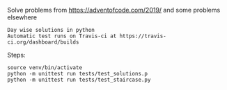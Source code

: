 Solve problems from https://adventofcode.com/2019/ and some problems elsewhere

    Day wise solutions in python
    Automatic test runs on Travis-ci at https://travis-ci.org/dashboard/builds

Steps:
    
    source venv/bin/activate
    python -m unittest run tests/test_solutions.p
    python -m unittest run tests/test_staircase.py